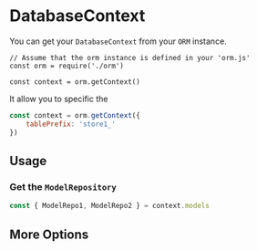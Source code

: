 # DatabaseContext

You can get your `DatabaseContext` from your `ORM` instance.

```js{4}
// Assume that the orm instance is defined in your 'orm.js'
const orm = require('./orm')

const context = orm.getContext()
```

It allow you to specific the 
```js
const context = orm.getContext({
    tablePrefix: 'store1_'
})
```

## Usage


### Get the `ModelRepository`

```js
const { ModelRepo1, ModelRepo2 } = context.models
```




## More Options

